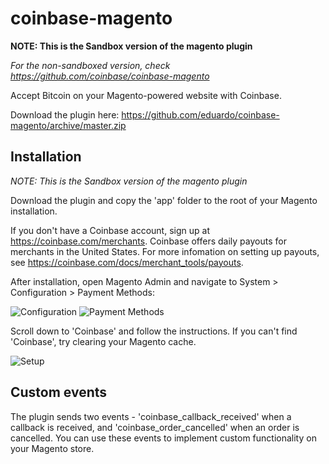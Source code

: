 coinbase-magento
================
**NOTE: This is the Sandbox version of the magento plugin**

*For the non-sandboxed version, check
https://github.com/coinbase/coinbase-magento*

Accept Bitcoin on your Magento-powered website with Coinbase. 

Download the plugin here: https://github.com/eduardo/coinbase-magento/archive/master.zip

Installation
-------
*NOTE: This is the Sandbox version of the magento plugin*

Download the plugin and copy the 'app' folder to the root of your Magento installation.

If you don't have a Coinbase account, sign up at https://coinbase.com/merchants. Coinbase offers daily payouts for merchants in the United States. For more infomation on setting up payouts, see https://coinbase.com/docs/merchant_tools/payouts.

After installation, open Magento Admin and navigate to System > Configuration > Payment Methods:

![Configuration](http://i.imgur.com/m0x0C5M.png)
![Payment Methods](http://i.imgur.com/Dr6FbFV.png)

Scroll down to 'Coinbase' and follow the instructions. If you can't find 'Coinbase', try clearing your Magento cache.

![Setup](http://i.imgur.com/VkFmy5a.png)

Custom events
-------

The plugin sends two events - 'coinbase_callback_received' when a callback is received, and 'coinbase_order_cancelled' when an order is cancelled. You can use these events to implement custom functionality on your Magento store.
